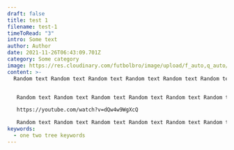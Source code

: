 ```yaml
---
draft: false
title: test 1
filename: test-1
timeToRead: "3"
intro: Some text
author: Author
date: 2021-11-26T06:43:09.701Z
category: Some category
image: https://res.cloudinary.com/futbolbro/image/upload/f_auto,q_auto/v1637909254/zlatnata-topka-ot-nachaloto-do-dnes_ndidcr.png
content: >-
  Random text Random text Random text Random text Random text Random text Random text Random text Random text Random text Random text Random text Random text Random text Random text Random text Random text Random text Random text


   Random text Random text Random text Random text Random text Random text Random text Random text Random text Random text Random text

   https://youtube.com/watch?v=dQw4w9WgXcQ

   Random text Random text Random text Random text Random text Random text Random text
keywords:
  - one two tree keywords
---
```


